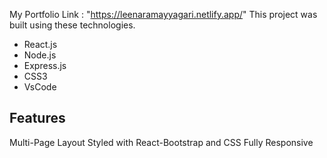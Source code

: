 My Portfolio Link : "https://leenaramayyagari.netlify.app/"
This project was built using these technologies.

- React.js
- Node.js
- Express.js
- CSS3
- VsCode

## Features

Multi-Page Layout
Styled with React-Bootstrap and CSS
Fully Responsive
